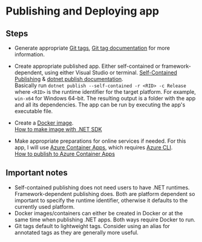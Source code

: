 # Publishing and Deploying app

## Steps

- Generate appropriate [Git tags](https://www.atlassian.com/git/tutorials/inspecting-a-repository/git-tag), [Git tag documentation](https://git-scm.com/docs/git-tag) for more information.

- Create appropriate published app. Either self-contained or framework-dependent, using either Visual Studio or terminal. [Self-Contained Publishing](https://learn.microsoft.com/en-us/dotnet/core/deploying/#publish-self-contained) & [dotnet publish documentation](https://learn.microsoft.com/en-us/dotnet/core/tools/dotnet-publish).
  <br/>Basically run `dotnet publish --self-contained -r <RID> -c Release` where `<RID>` is the runtime identifier for the target platform. For example, `win-x64` for Windows 64-bit. The resulting output is a folder with the app and all its dependencies. The app can be run by executing the app's executable file.

- Create a [Docker image](https://learn.microsoft.com/en-us/dotnet/core/docker/introduction). <br/>[How to make image with .NET SDK](https://learn.microsoft.com/en-us/dotnet/core/docker/publish-as-container?pivots=dotnet-8-0)

- Make appropriate preparations for online services if needed. For this app, I will use [Azure Container Apps](https://azure.microsoft.com/en-us/products/container-apps/), which requires [Azure CLI](https://learn.microsoft.com/en-us/cli/azure/install-azure-cli-windows?tabs=azure-cli). <br/> [How to publish to Azure Container Apps](https://learn.microsoft.com/en-us/azure/container-apps/get-started?tabs=azure-powershell)

## Important notes

- Self-contained publishing does not need users to have .NET runtimes. Framework-dependent publishing does. Both are platform dependent so important to specify the runtime identifier, otherwise it defaults to the currently used platform.
- Docker images/containers can either be created in Docker or at the same time when publishing .NET apps. Both ways require Docker to run.
- Git tags default to lightweight tags. Consider using an alias for annotated tags as they are generally more useful.

